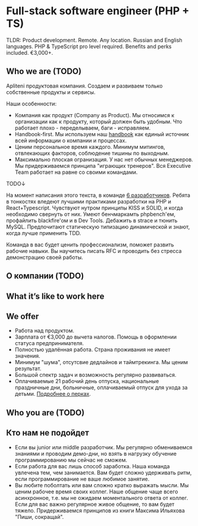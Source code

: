 # Full-stack software engineer (PHP + TS)

  TLDR: Product development. Remote. Any location. Russian and English languages. PHP & TypeScript pro level required. Benefits and perks included. €3,000+.
  
## Who we are (TODO)


Apliteni продуктовая компания. Создаем и развиваем только собственные продукты и сервисы. 

Наши особенности:
- Компания как продукт (Company as Product). Мы относимся к организации как к продукту, который должен быть удобным. Что работает плохо - переделываем, баги  - исправляем.
- Handbook-first. Мы используем наш [handbook](handbook.apliteni.com) как единый источник всей информации о компании и процессах.
- Ценим персональное время каждого. Минимум митингов, отвлекающих факторов, соблюдение тишины по выходным.
- Максимально плоская огранизация. У нас нет обычных менеджеров. Мы придерживаемся принципа "играющих тренеров". Вся Executive Team работает на равне со своими командами.   


TODO↓

На момент написания этого текста, в команде [6 разработчиков](https://handbook.apliteni.com/company/structure.html). 
Ребята в тонкостях вледеют лучшими практиками разработки на PHP и React+Typescript. Чувствуют нутром принципы KISS и SOLID, и когда необходимо свернуть от них. Умеют бенчмаркамть phpbench'ем, профайлить blackfire'ом и в Dev Tools. Дебажить в strace и тюнить MySQL. Предпочитают статическую типизацию динамической и знают, когда лучше применить TDD.

Команда в вас будет ценить профессионализм, поможет развить рабочие навыки. Вы научитесь писать RFC и проводить без стресса демонстрацию своей работы.

## О компании (TODO)



## What it’s like to work here


## We offer

- Работа над продуктом. 
- Зарплата от €3,000 до вычета налогов. Помощь в оформлении статуса предпринимателя.
- Полностью удалённая работа. Страна проживания не имеет значения.
- Минимум "шума", отсутсвие дедлайнов и таймтрекинга. Мы ценим результат.
- Большой спектр задач и возможность регулярно развиваться.
- Оплачиваемые 21 рабочий день отпуска, национальные праздничные дни, больничные, оплачиваемый отпуск для ухода за детьми. [Подробнее о перках](https://handbook.apliteni.com/perks.html).


## Who you are (TODO)


## Кто нам не подойдет

- Если вы junior или middle разработчик. Мы регулярно обмениваемся знаниями и проводим демо-дни, но взять в нагрузку обучение программированию мы сейчас не сможем.
- Если работа для вас лишь способ заработка. Наша команда увлечена тем, чем занимается. Вам будет сложно удерживать ритм, если программирование не ваше любимое занятие.
- Вы любите поболтать или вам сложно кратко выражать мысли. Мы ценим рабочее время своих коллег. Наше общение чаще всего асинхронное, т.е. мы не ожидаем моментального ответа от коллег. Если для вас важно регулярное живое общение, то вам будет тяжело. Придерживаемся принципов из книги Максима Ильяхова "Пиши, сокращай".



